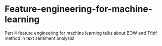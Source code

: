 # Feature-engineering-for-machine-learning
Part 4 feature engineering for machine learning talks about BOW and Tfidf method in text sentiment analysis!
